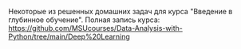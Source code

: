 Некоторые из решенных домашних задач для курса "Введение в глубинное обучение".
Полная запись курса: https://github.com/MSUcourses/Data-Analysis-with-Python/tree/main/Deep%20Learning
